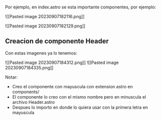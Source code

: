 Por ejemplo, en index.astro se esta importante componentes, por ejemplo:

![[Pasted image 20230907182116.png]]

![[Pasted image 20230907182129.png]]
## Creacion de componente Header

 Con estas imagenes ya lo tenemos:

![[Pasted image 20230907184312.png]]
![[Pasted image 20230907184335.png]]

Notar:

* Creo el componente con mayuscula con extension astro en components/
* El componente lo creo con el mismo nombre pero en minuscula el archivo Header.astro
* Despues lo importo en donde lo quiera usar con la primera letra en mayuscula
